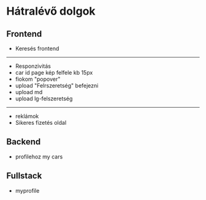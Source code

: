 # **Hátralévő dolgok** 

## Frontend

- Keresés frontend <br>
---
- Responzivitás <br>
- car id page kép felfele kb 15px <br>
- fiokom "popover" <br>
- upload "Felrszeretség" befejezni <br>
- upload md <br>
- upload lg-felszeretség <br>
---
- reklámok <br>
- Sikeres fizetés oldal


## Backend


- profilehoz my cars <br>


## Fullstack

- myprofile

